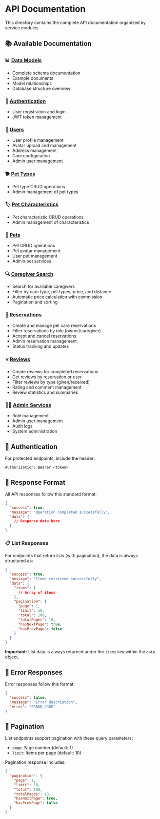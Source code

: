 # API Documentation

This directory contains the complete API documentation organized by service modules.

## 📚 Available Documentation

### 📊 [Data Models](./models.md)
- Complete schema documentation
- Example documents
- Model relationships
- Database structure overview

### 🔐 [Authentication](./authentication.md)
- User registration and login
- JWT token management

### 👥 [Users](./users.md)
- User profile management
- Avatar upload and management
- Address management
- Care configuration
- Admin user management

### 🐕 [Pet Types](./pet-types.md)
- Pet type CRUD operations
- Admin management of pet types

### 🏷️ [Pet Characteristics](./pet-characteristics.md)
- Pet characteristic CRUD operations
- Admin management of characteristics

### 🐾 [Pets](./pets.md)
- Pet CRUD operations
- Pet avatar management
- User pet management
- Admin pet services

### 🔍 [Caregiver Search](./caregiver-search.md)
- Search for available caregivers
- Filter by care type, pet types, price, and distance
- Automatic price calculation with commission
- Pagination and sorting

### 📅 [Reservations](./reservations.md)
- Create and manage pet care reservations
- Filter reservations by role (owner/caregiver)
- Accept and cancel reservations
- Admin reservation management
- Status tracking and updates

### ⭐ [Reviews](./reviews.md)
- Create reviews for completed reservations
- Get reviews by reservation or user
- Filter reviews by type (given/received)
- Rating and comment management
- Review statistics and summaries

### 👨‍💼 [Admin Services](./admin.md)
- Role management
- Admin user management
- Audit logs
- System administration

## 🔐 Authentication

For protected endpoints, include the header:
```
Authorization: Bearer <token>
```

## 📝 Response Format

All API responses follow this standard format:

```json
{
  "success": true,
  "message": "Operation completed successfully",
  "data": {
    // Response data here
  }
}
```

### 📋 List Responses

For endpoints that return lists (with pagination), the data is always structured as:

```json
{
  "success": true,
  "message": "Items retrieved successfully",
  "data": {
    "items": [
      // Array of items
    ],
    "pagination": {
      "page": 1,
      "limit": 10,
      "total": 100,
      "totalPages": 10,
      "hasNextPage": true,
      "hasPrevPage": false
    }
  }
}
```

**Important:** List data is always returned under the `items` key within the `data` object.

## 🚨 Error Responses

Error responses follow this format:

```json
{
  "success": false,
  "message": "Error description",
  "error": "ERROR_CODE"
}
```

## 📄 Pagination

List endpoints support pagination with these query parameters:
- `page`: Page number (default: 1)
- `limit`: Items per page (default: 10)

Pagination response includes:
```json
{
  "pagination": {
    "page": 1,
    "limit": 10,
    "total": 100,
    "totalPages": 10,
    "hasNextPage": true,
    "hasPrevPage": false
  }
}
``` 
